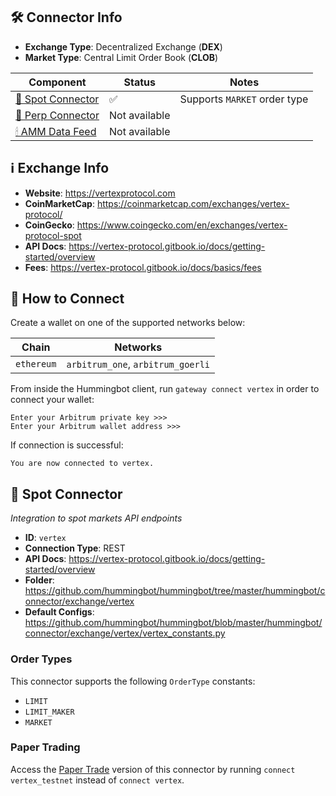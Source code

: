 ## 🛠 Connector Info

- **Exchange Type**: Decentralized Exchange (**DEX**)
- **Market Type**: Central Limit Order Book (**CLOB**)

| Component | Status | Notes | 
| --------- | ------ | ----- |
| [🔀 Spot Connector](#spot-connector) | ✅ | Supports `MARKET` order type
| [🔀 Perp Connector](#perp-connector) | Not available
| [🕯 AMM Data Feed](#amm-data-feed) | Not available

## ℹ️ Exchange Info

- **Website**: <https://vertexprotocol.com>
- **CoinMarketCap**: <https://coinmarketcap.com/exchanges/vertex-protocol/>
- **CoinGecko**: <https://www.coingecko.com/en/exchanges/vertex-protocol-spot>
- **API Docs**: <https://vertex-protocol.gitbook.io/docs/getting-started/overview>
- **Fees**: <https://vertex-protocol.gitbook.io/docs/basics/fees>

## 🔑 How to Connect

Create a wallet on one of the supported networks below:

| Chain | Networks | 
| ----- | -------- |
| `ethereum` | `arbitrum_one`, `arbitrum_goerli` 

From inside the Hummingbot client, run `gateway connect vertex` in order to connect your wallet:
 
```
Enter your Arbitrum private key >>>
Enter your Arbitrum wallet address >>>
```

If connection is successful:
```
You are now connected to vertex.
```

## 🔀 Spot Connector
*Integration to spot markets API endpoints*

- **ID**: `vertex`
- **Connection Type**: REST
- **API Docs**: <https://vertex-protocol.gitbook.io/docs/getting-started/overview>
- **Folder**: <https://github.com/hummingbot/hummingbot/tree/master/hummingbot/connector/exchange/vertex>
- **Default Configs**: <https://github.com/hummingbot/hummingbot/blob/master/hummingbot/connector/exchange/vertex/vertex_constants.py>

### Order Types

This connector supports the following `OrderType` constants:

- `LIMIT`
- `LIMIT_MAKER`
- `MARKET`

### Paper Trading

Access the [Paper Trade](/global-configs/paper-trade/) version of this connector by running `connect vertex_testnet` instead of `connect vertex`.


